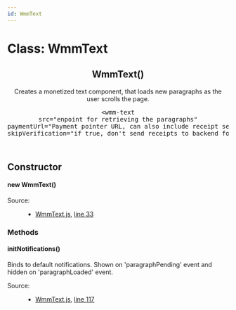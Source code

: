 ```yaml
---
id: WmmText
---
```

<!--link type="text/css" rel="stylesheet" href="/jsDoc.css"></link-->
<div id="main">
<h1 className="page-title">Class: WmmText</h1>
<section>
<header>
<h2><span className="attribs"><span className="type-signature"></span></span>WmmText<span className="signature">()</span><span className="type-signature"></span></h2>
<div className="class-description">Creates a monetized text component, that loads new paragraphs as the user scrolls the page.
<pre>&lt;wmm-text
src="enpoint for retrieving the paragraphs"
paymentUrl="Payment pointer URL, can also include receipt service url"
skipVerification="if true, don't send receipts to backend for verifications"&gt;</pre></div>
</header>
<article>
<div className="container-overview">
<h2>Constructor</h2>
<h4 className="name" id="WmmText"><span className="type-signature"></span>new WmmText<span className="signature">()</span><span className="type-signature"></span></h4>
<dl className="details">
<dt className="tag-source">Source:</dt>
<dd className="tag-source"><ul className="dummy"><li>
<a href="pathname:///jsdoc/WmmText.js.html">WmmText.js</a>, <a href="pathname:///jsdoc/WmmText.js.html#line33">line 33</a>
</li></ul></dd>
</dl>
</div>
<h3 className="subsection-title">Methods</h3>
<h4 className="name" id="initNotifications"><span className="type-signature"></span>initNotifications<span className="signature">()</span><span className="type-signature"></span></h4>
<div className="description">
Binds to default notifications.
Shown on 'paragraphPending' event and hidden on 'paragraphLoaded' event.
</div>
<dl className="details">
<dt className="tag-source">Source:</dt>
<dd className="tag-source"><ul className="dummy"><li>
<a href="pathname:///jsdoc/WmmText.js.html">WmmText.js</a>, <a href="pathname:///jsdoc/WmmText.js.html#line117">line 117</a>
</li></ul></dd>
</dl>
</article>
</section>
</div>

